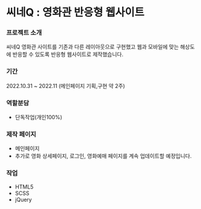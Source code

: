 # 씨네Q : 영화관 반응형 웹사이트

### 프로젝트 소개
씨네Q 영화관 사이트를 기존과 다른 레이아웃으로 구현했고 웹과 모바일에 맞는 해상도에 반응할 수 있도록 반응형 웹사이트로 제작했습니다. 

### 기간
2022.10.31 ~ 2022.11 (메인페이지 기획,구현 약 2주)

### 역할분담
- 단독작업(개인100%)

### 제작 페이지
- 메인페이지
- 추가로 영화 상세페이지, 로그인, 영화예매 페이지를 계속 업데이트할 예정입니다.

### 작업
- HTML5
- SCSS
- jQuery
